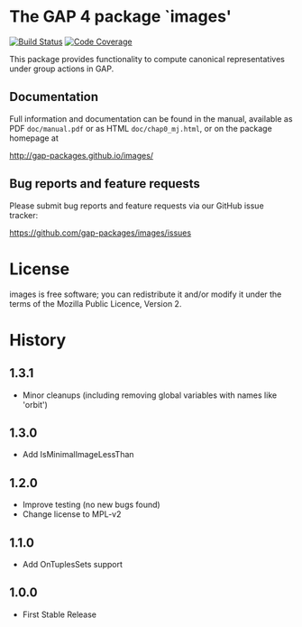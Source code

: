 # The GAP 4 package `images'

[![Build Status](https://github.com/gap-packages/images/workflows/CI/badge.svg?branch=master)](https://github.com/gap-packages/images/actions?query=workflow%3ACI+branch%3Amaster)
[![Code Coverage](https://codecov.io/github/gap-packages/images/coverage.svg?branch=master&token=)](https://codecov.io/gh/gap-packages/images)

This package provides functionality to compute canonical representatives under
group actions in GAP.

## Documentation

Full information and documentation can be found in the manual, available
as PDF `doc/manual.pdf` or as HTML `doc/chap0_mj.html`, or on the package
homepage at

  <http://gap-packages.github.io/images/>

## Bug reports and feature requests

Please submit bug reports and feature requests via our GitHub issue tracker:

  <https://github.com/gap-packages/images/issues>


# License

images is free software; you can redistribute it and/or modify it under
the terms of the Mozilla Public Licence, Version 2.

# History

1.3.1
-----

* Minor cleanups (including removing global variables with names like 'orbit')

1.3.0
-----

* Add IsMinimalImageLessThan

1.2.0
-----

* Improve testing (no new bugs found)
* Change license to MPL-v2


1.1.0
-----

* Add OnTuplesSets support

1.0.0
-----

* First Stable Release


